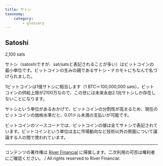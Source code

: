 ```yaml
---
title: サトシ
taxonomy:
    category:
        - glossary
---
```


## Satoshi
2,100 sats

サトシ（satoshiですが、sat/satsと表記されることが多い）はビットコインの最小単位です。ビットコインの生みの親であるサトシ・ナカモトにちなんで名づけられました。

1ビットコインは1億サトシに相当します（1 BTC＝100,000,000 sats）。ビットコインの供給上限が2100万なので、この世には未来永劫2.1兆サトシしか存在しないことになります。

サトシという単位があるおかげで、ビットコインの分割性が高まるため、現在のビットコインの価格水準だと、0.01ドル未満の支払いが可能です。

ビットコインのソースコードでは、ビットコインの値は全てサトシで表記されています。ビットコインという単位は主に市場動向など技術以外の側面について議論する人の間で使われています。

---
コンテンツの著作権は [River Financial](https://river.com/) に帰属します。二次利用の可否は権利者にご確認ください。 / All rights reserved to River Financial.
